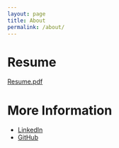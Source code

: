```yaml
---
layout: page
title: About
permalink: /about/
---
```


# Resume
[Resume.pdf](/assets/Resume.pdf)

# More Information
- [LinkedIn](https://www.linkedin.com/in/jordanjulianpowers/)
- [GitHub](https://github.com/lost1227)
